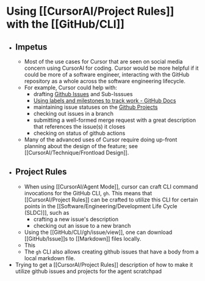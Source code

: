 # Using [[CursorAI/Project Rules]] with the [[GitHub/CLI]]
- ## Impetus
	- Most of the use cases for Cursor that are seen on social media concern using CursorAI for coding.  Cursor would be more helpful if it could be more of a software engineer, interacting with the GitHub repository as a whole across the software engineering lifecycle.
	- For example, Cursor could help with:
		- drafting [Github Issues](https://docs.github.com/en/issues/tracking-your-work-with-issues/about-issues) and Sub-Isssues
		- [Using labels and milestones to track work - GitHub Docs](https://docs.github.com/en/issues/using-labels-and-milestones-to-track-work)
		- maintaining issue statuses on the [Github Projects](https://docs.github.com/en/issues/planning-and-tracking-with-projects/learning-about-projects/about-projects)
		- checking out issues in a branch
		- submitting a well-formed merge request with a great description that references the issue(s) it closes
		- checking on status of github actions
	- Many of the advanced uses of Cursor require doing up-front planning about the design of the feature; see [[CursorAI/Technique/Frontload Design]].
- ## Project Rules
	- When using [[CursorAI/Agent Mode]], cursor can craft CLI command invocations for the GitHub CLI, `gh`. This means that [[CursorAI/Project Rules]] can be crafted to utilize this CLI for certain points in the [[Software/Engineering/Development Life Cycle (SLDC)]], such as
		- crafting a new issue's description
		- checking out an issue to a new branch
	- Using the [[GitHub/CLI/gh/issue/view]], one can download [[GitHub/Issue]]s to [[Markdown]] files locally.
	- This
	- The `gh` CLI also allows creating github issues that have a body from a local markdown file.
- Trying to get a [[CursorAI/Project Rules]] description of how to make it utilize github issues and projects for the agent scratchpad